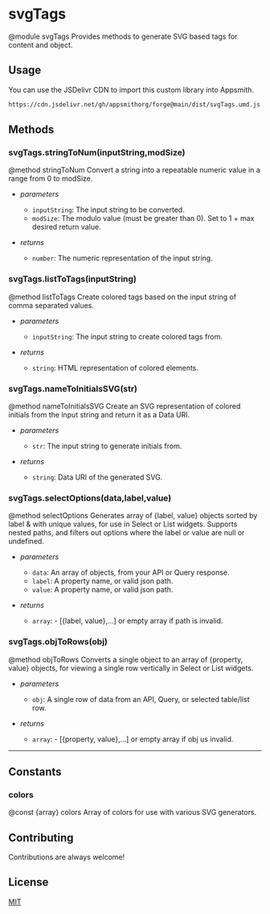 # svgTags

@module svgTags Provides methods to generate SVG based tags for content and object.

## Usage

You can use the JSDelivr CDN to import this custom library into Appsmith.
```sh
https://cdn.jsdelivr.net/gh/appsmithorg/forge@main/dist/svgTags.umd.js
```

## Methods

### svgTags.stringToNum(inputString,modSize)

@method stringToNum Convert a string into a repeatable numeric value in a range from 0 to modSize.

- *parameters*
  - `inputString`: The input string to be converted. 
  - `modSize`: The modulo value (must be greater than 0). Set to 1 + max desired return value. 

- *returns*

  - `number`: The numeric representation of the input string.



### svgTags.listToTags(inputString)

@method listToTags Create colored tags based on the input string of comma separated values.

- *parameters*
  - `inputString`: The input string to create colored tags from. 

- *returns*

  - `string`: HTML representation of colored elements.



### svgTags.nameToInitialsSVG(str)

@method nameToInitialsSVG Create an SVG representation of colored initials from the input string and return it as a Data URI.

- *parameters*
  - `str`: The input string to generate initials from. 

- *returns*

  - `string`: Data URI of the generated SVG.



### svgTags.selectOptions(data,label,value)

@method selectOptions Generates array of {label, value} objects sorted by label & with unique values, for use in Select or List widgets. 
 Supports nested paths, and filters out options where the label or value are null or undefined.

- *parameters*
  - `data`: An array of objects, from your API or Query response. 
  - `label`: A property name, or valid json path. 
  - `value`: A property name, or valid json path. 

- *returns*

  - `array`: - [{label, value},...] or empty array if path is invalid.



### svgTags.objToRows(obj)

@method objToRows Converts a single object to an array of {property, value} objects, 
 for viewing a single row vertically in Select or List widgets.

- *parameters*
  - `obj`: A single row of data from an API, Query, or selected table/list row. 

- *returns*

  - `array`: - [{property, value},...] or empty array if obj us invalid.



-----
 ## Constants

### colors

@const {array} colors Array of colors for use with various SVG generators.

## Contributing

Contributions are always welcome!

## License

[MIT](https://choosealicense.com/licenses/mit/)
